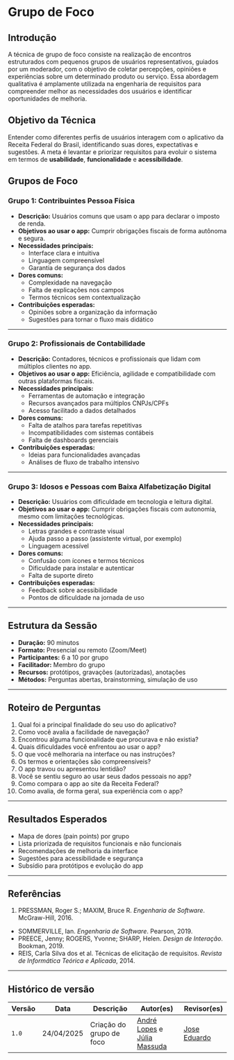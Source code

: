 # Grupo de Foco

## Introdução 

A técnica de grupo de foco consiste na realização de encontros estruturados com pequenos grupos de usuários representativos, guiados por um moderador, com o objetivo de coletar percepções, opiniões e experiências sobre um determinado produto ou serviço. Essa abordagem qualitativa é amplamente utilizada na engenharia de requisitos para compreender melhor as necessidades dos usuários e identificar oportunidades de melhoria.

##  Objetivo da Técnica

Entender como diferentes perfis de usuários interagem com o aplicativo da Receita Federal do Brasil, identificando suas dores, expectativas e sugestões. A meta é levantar e priorizar requisitos para evoluir o sistema em termos de **usabilidade**, **funcionalidade** e **acessibilidade**.


##  Grupos de Foco

###  Grupo 1: Contribuintes Pessoa Física

- **Descrição:** Usuários comuns que usam o app para declarar o imposto de renda.
- **Objetivos ao usar o app:** Cumprir obrigações fiscais de forma autônoma e segura.
- **Necessidades principais:**
  - Interface clara e intuitiva
  - Linguagem compreensível
  - Garantia de segurança dos dados
- **Dores comuns:**
  - Complexidade na navegação
  - Falta de explicações nos campos
  - Termos técnicos sem contextualização
- **Contribuições esperadas:**
  - Opiniões sobre a organização da informação
  - Sugestões para tornar o fluxo mais didático

---

###  Grupo 2: Profissionais de Contabilidade

- **Descrição:** Contadores, técnicos e profissionais que lidam com múltiplos clientes no app.
- **Objetivos ao usar o app:** Eficiência, agilidade e compatibilidade com outras plataformas fiscais.
- **Necessidades principais:**
  - Ferramentas de automação e integração
  - Recursos avançados para múltiplos CNPJs/CPFs
  - Acesso facilitado a dados detalhados
- **Dores comuns:**
  - Falta de atalhos para tarefas repetitivas
  - Incompatibilidades com sistemas contábeis
  - Falta de dashboards gerenciais
- **Contribuições esperadas:**
  - Ideias para funcionalidades avançadas
  - Análises de fluxo de trabalho intensivo

---

###  Grupo 3: Idosos e Pessoas com Baixa Alfabetização Digital

- **Descrição:** Usuários com dificuldade em tecnologia e leitura digital.
- **Objetivos ao usar o app:** Cumprir obrigações fiscais com autonomia, mesmo com limitações tecnológicas.
- **Necessidades principais:**
  - Letras grandes e contraste visual
  - Ajuda passo a passo (assistente virtual, por exemplo)
  - Linguagem acessível
- **Dores comuns:**
  - Confusão com ícones e termos técnicos
  - Dificuldade para instalar e autenticar
  - Falta de suporte direto
- **Contribuições esperadas:**
  - Feedback sobre acessibilidade
  - Pontos de dificuldade na jornada de uso

---

##  Estrutura da Sessão

- **Duração:** 90 minutos  
- **Formato:** Presencial ou remoto (Zoom/Meet)  
- **Participantes:** 6 a 10 por grupo  
- **Facilitador:** Membro do grupo  
- **Recursos:** protótipos, gravações (autorizadas), anotações  
- **Métodos:** Perguntas abertas, brainstorming, simulação de uso

---

##  Roteiro de Perguntas

1. Qual foi a principal finalidade do seu uso do aplicativo?  
2. Como você avalia a facilidade de navegação?  
3. Encontrou alguma funcionalidade que procurava e não existia?  
4. Quais dificuldades você enfrentou ao usar o app?  
5. O que você melhoraria na interface ou nas instruções?  
6. Os termos e orientações são compreensíveis?  
7. O app travou ou apresentou lentidão?  
8. Você se sentiu seguro ao usar seus dados pessoais no app?  
9. Como compara o app ao site da Receita Federal?  
10. Como avalia, de forma geral, sua experiência com o app?

---

##  Resultados Esperados

- Mapa de dores (pain points) por grupo  
- Lista priorizada de requisitos funcionais e não funcionais  
- Recomendações de melhoria da interface  
- Sugestões para acessibilidade e segurança  
- Subsídio para protótipos e evolução do app

---

##  Referências

1. PRESSMAN, Roger S.; MAXIM, Bruce R. *Engenharia de Software*. McGraw-Hill, 2016.  
- SOMMERVILLE, Ian. *Engenharia de Software*. Pearson, 2019.  
- PREECE, Jenny; ROGERS, Yvonne; SHARP, Helen. *Design de Interação*. Bookman, 2019.  
- REIS, Carla Silva dos et al. Técnicas de elicitação de requisitos. *Revista de Informática Teórica e Aplicada*, 2014.

---
## Histórico de versão
Versão |   Data  | Descrição | Autor(es) | Revisor(es)
------ | ---- | ------ | ---------- | ----------
`1.0` | 24/04/2025 | Criação do grupo de foco | [André Lopes](https://github.com/andrewslopes) e [Júlia Massuda](https://github.com/JuliaReis18) | [Jose Eduardo](https://github.com/jevprado) |
